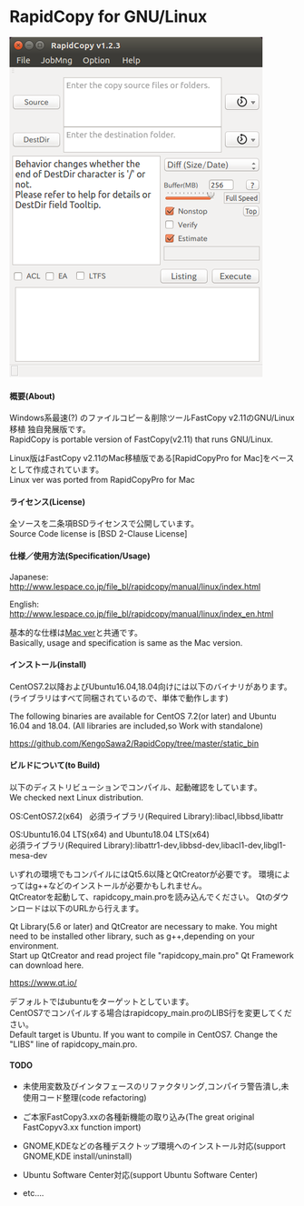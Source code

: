 # RapidCopy for GNU/Linux

![RapidCopy for Linux](https://github.com/KengoSawa2/RapidCopy/blob/master/SS/RapidCopy_Linux.png "RapidCopy for Linux")

#### 概要(About)

Windows系最速(?) のファイルコピー＆削除ツールFastCopy v2.11のGNU/Linux移植 独自発展版です。  
RapidCopy is portable version of FastCopy(v2.11) that runs GNU/Linux.  

Linux版はFastCopy v2.11のMac移植版である[RapidCopyPro for Mac]をベースとして作成されています。  
Linux ver was ported from RapidCopyPro for Mac  

#### ライセンス(License)
全ソースを二条項BSDライセンスで公開しています。  
Source Code license is [BSD 2-Clause License]  

#### 仕様／使用方法(Specification/Usage)

Japanese:
http://www.lespace.co.jp/file_bl/rapidcopy/manual/linux/index.html

English:
http://www.lespace.co.jp/file_bl/rapidcopy/manual/linux/index_en.html

基本的な仕様は[Mac ver]と共通です。  
Basically, usage and specification is same as the Mac version.  

#### インストール(install)
CentOS7.2以降およびUbuntu16.04,18.04向けには以下のバイナリがあります。
(ライブラリはすべて同梱されているので、単体で動作します)

The following binaries are available for CentOS 7.2(or later) and Ubuntu 16.04 and 18.04.
(All libraries are included,so Work with standalone)

https://github.com/KengoSawa2/RapidCopy/tree/master/static_bin

#### ビルドについて(to Build)
以下のディストリビューションでコンパイル、起動確認をしています。  
We checked next Linux distribution.  

OS:CentOS7.2(x64)  
必須ライブラリ(Required Library):libacl,libbsd,libattr  

OS:Ubuntu16.04 LTS(x64) and Ubuntu18.04 LTS(x64)  
必須ライブラリ(Required Library):libattr1-dev,libbsd-dev,libacl1-dev,libgl1-mesa-dev  

いずれの環境でもコンパイルにはQt5.6以降とQtCreatorが必要です。 
環境によってはg++などのインストールが必要かもしれません。  
QtCreatorを起動して、rapidcopy_main.proを読み込んでください。
Qtのダウンロードは以下のURLから行えます。

Qt Library(5.6 or later) and QtCreator are necessary to make.
You might need to be installed other library, such as g++,depending on your environment.  
Start up QtCreator and read project file "rapidcopy_main.pro"
Qt Framework can download here.

https://www.qt.io/

デフォルトではubuntuをターゲットとしています。  
CentOS7でコンパイルする場合はrapidcopy_main.proのLIBS行を変更してください。  
Default target is Ubuntu.
If you want to compile in CentOS7. Change the "LIBS" line of rapidcopy_main.pro.

#### TODO
- 未使用変数及びインタフェースのリファクタリング,コンパイラ警告潰し,未使用コード整理(code refactoring)
- ご本家FastCopy3.xxの各種新機能の取り込み(The great original FastCopyv3.xx function import)
- GNOME,KDEなどの各種デスクトップ環境へのインストール対応(support GNOME,KDE install/uninstall)
- Ubuntu Software Center対応(support Ubuntu Software Center)
- etc....

   [help]: <https://github.com/KengoSawa2/RapidCopy/tree/master/help>
   [RapidCopy]: <https://itunes.apple.com/jp/app/rapidcopy/id975974524>
   [Mac ver]: <http://www.lespace.co.jp/file_bl/rapidcopy/manual/index.html>
